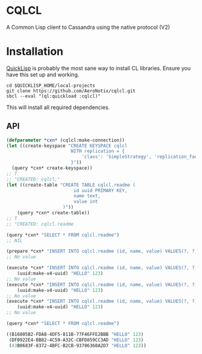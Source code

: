 CQLCL
=====

A Common Lisp client to Cassandra using the native protocol (V2)

Installation
============

[QuickLisp](http://quicklisp.org) is probably the most sane way to
install CL libraries. Ensure you have this set up and working.


```shell
cd $QUICKLISP_HOME/local-projects
git clone https://github.com/AeroNotix/cqlcl.git
sbcl --eval "(ql:quickload :cqlcl)"
```

This will install all required dependencies.

API
---

```lisp
(defparameter *cxn* (cqlcl:make-connection))
(let ((create-keyspace "CREATE KEYSPACE cqlcl
                        WITH replication = {
                            'class': 'SimpleStrategy', 'replication_factor': '1'
                        }"))
  (query *cxn* create-keyspace))
;; T
;; "CREATED: cqlcl."
(let ((create-table "CREATE TABLE cqlcl.readme (
                         id uuid PRIMARY KEY,
                         name text,
                         value int
                     )"))
    (query *cxn* create-table))
;; T
;; "CREATED: cqlcl.readme

(query *cxn* "SELECT * FROM cqlcl.readme")
;; NIL

(prepare *cxn* "INSERT INTO cqlcl.readme (id, name, value) VALUES(?, ?, ?)")
;; No value

(execute *cxn* "INSERT INTO cqlcl.readme (id, name, value) VALUES(?, ?, ?)"
    (uuid:make-v4-uuid) "HELLO" 123)
;; No value
(execute *cxn* "INSERT INTO cqlcl.readme (id, name, value) VALUES(?, ?, ?)"
    (uuid:make-v4-uuid) "HELLO" 123)
;; No value
(execute *cxn* "INSERT INTO cqlcl.readme (id, name, value) VALUES(?, ?, ?)"
    (uuid:make-v4-uuid) "HELLO" 123)
;; No value

(query *cxn* "SELECT * FROM cqlcl.readme")

((B16805B2-FDA8-4DF5-811B-77F46FFE2BBB "HELLO" 123)
 (DF0922E4-BB82-4C59-A32C-CBFD859CC3AD "HELLO" 123)
 (43B0683F-8372-4BFC-B2CB-93706360A2D7 "HELLO" 123))
```
